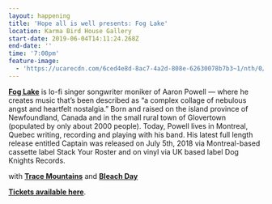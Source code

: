 ```yaml
---
layout: happening
title: 'Hope all is well presents: Fog Lake'
location: Karma Bird House Gallery
start-date: 2019-06-04T14:11:24.268Z
end-date: ''
time: '7:00pm'
feature-image:
  - 'https://ucarecdn.com/6ced4e8d-8ac7-4a2d-808e-62630078b7b3~1/nth/0/'
---
```

[**Fog Lake**](https://foglake.bandcamp.com) is lo-fi singer songwriter moniker of Aaron Powell — where he creates music that’s been described as “a complex collage of nebulous angst and heartfelt nostalgia.” Born and raised on the island province of Newfoundland, Canada and in the small rural town of Glovertown (populated by only about 2000 people). Today, Powell lives in Montreal, Quebec writing, recording and playing with his band. His latest full length release entitled Captain was released on July 5th, 2018 via Montreal-based cassette label Stack Your Roster and on vinyl via UK based label Dog Knights Records.

with [**Trace Mountains**](tracemountains.bandcamp.com) and [**Bleach Day**](https://bleachday.bandcamp.com)

[**Tickets available here**](https://l.facebook.com/l.php?u=https%3A%2F%2Ffoglake.bandcamp.com%2F%3Ffbclid%3DIwAR0H4AbMZi4eXk22-7V3ytZ9hHw5_t9g00rC5YHCfouczPmjq_x_99Qmx80&h=AT0_bo0aeI5N9bSev0PoacUXERmd5pon0RYZ6zVDvPDTYEUxAC_27lGIycuZkcq67IVbKhsPWHH99pUrSquPx1TSMrksI7W5tAaipPkhwVcIYrmuS1jh7-THkTCVSUGP-_I5QK0).
